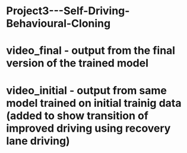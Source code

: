 # Project3---Self-Driving-Behavioural-Cloning

# video_final - output from the final version of the trained model 
# video_initial - output from same model trained on initial trainig data (added to show transition of improved driving using recovery lane driving)
